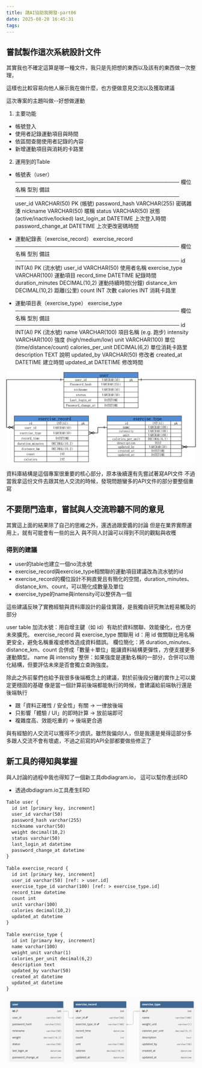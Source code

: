 ```yaml
---
title: 請AI協助我開發-part06
date: 2025-08-28 16:45:31
tags:
---
```


## 嘗試製作這次系統設計文件

其實我也不確定這算是哪一種文件，我只是先把想的東西以及該有的東西做一次整理，

這樣也比較容易向他人展示我在做什麼，也方便做意見交流以及獲取建議

這次專案的主題叫做--好想做運動

1. 主要功能
* 帳號登入
* 使用者記錄運動項目與時間
* 依區間查閱使用者記錄的內容
* 新增運動項目與消耗的卡路里

2. 運用到的Table
* 帳號表（user）
────────────────────────────────────────────
欄位名稱            型別            備註
────────────────────────────────────────────
user_id            VARCHAR(50)     PK (帳號)
password_hash      VARCHAR(255)    密碼雜湊
nickname           VARCHAR(50)     暱稱
status             VARCHAR(50)     狀態 (active/inactive/locked)
last_login_at      DATETIME        上次登入時間
password_change_at DATETIME        上次更改密碼時間

* 運動紀錄表（exercise_record）
exercise_record
────────────────────────────────────────────
欄位名稱            型別            備註
────────────────────────────────────────────
id                 INT(AI)         PK (流水號)
user_id            VARCHAR(50)     使用者名稱
exercise_type      VARCHAR(100)    運動項目
record_time        DATETIME        紀錄時間
duration_minutes   DECIMAL(10,2)   運動持續時間(分鐘)
distance_km        DECIMAL(10,2)   距離(公里)
count              INT             次數
calories           INT             消耗卡路里

* 運動項目表（exercise_type）
exercise_type
────────────────────────────────────────────
欄位名稱            型別            備註
────────────────────────────────────────────
id                 INT(AI)         PK (流水號)
name               VARCHAR(100)    項目名稱 (e.g. 跑步)
intensity          VARCHAR(100)    強度 (high/medium/low)
unit               VARCHAR(100)    單位 (time/distance/count)
calories_per_unit  DECIMAL(6,2)    單位消耗卡路里
description        TEXT            說明
updated_by         VARCHAR(50)     修改者
created_at         DATETIME        建立時間
updated_at         DATETIME        修改時間

![ERD初版-土法煉鋼版](images/ERD_ver.init.png)

資料庫結構是這個專案很重要的核心部分，原本後續還有先嘗試著寫API文件
不過當我拿這份文件去跟其他人交流的時候，發現問題蠻多的API文件的部分要整個重寫

## 不要閉門造車，嘗試與人交流聆聽不同的意見

其實這上面的結果除了自己的思維之外，還透過跟愛醬的討論
但是在業界實際運用上，就有可能會有一些的出入
與不同人討論可以得到不同的觀點與收穫

### 得到的建議

* user的table也建立一個no流水號
* exercise_record與exercise_type相關聯的運動項目建議改為流水號的id
* exercise_record的欄位設計不夠直覺且有簡化的空間，duration_minutes、distance_km、count，可以簡化成數量及單位
* exercise_type的name與intensity可以整併為一個

這些建議反映了實務經驗與資料庫設計的最佳實踐，是我獨自研究無法輕易觸及的部分

user table 加流水號：用自增主鍵（如 id）有助於資料關聯、效能優化，也方便未來擴充。
exercise_record 與 exercise_type 關聯用 id：用 id 做關聯比用名稱更安全，避免名稱重複或修改造成資料錯誤。
欄位簡化：將 duration_minutes、distance_km、count 合併成「數量＋單位」能讓資料結構更彈性，方便支援更多運動類型。
name 與 intensity 整併：如果強度是運動名稱的一部分，合併可以簡化結構，但要評估未來是否會獨立查詢強度。

除此之外前輩們也給予我很多後端概念上的建議，對於前後段分離的實作上可以奠定更穩固的基礎
像是當一個計算前後端都能執行的時候，會建議給前端執行還是後端執行
* 跟「資料正確性 / 安全性」有關 → 一律放後端
* 只影響「體驗 / UI」的即時計算 → 放前端即可
* 複雜度高、效能吃重的 → 後端更合適

與有經驗的人交流可以獲得不少資訊，雖然我偏向I人，但是我還是覺得這部分多多跟人交流不會有壞處，不過之前寫的API全部都要做些修正了

## 新工具的得知與掌握

與人討論的過程中我也得知了一個新工具dbdiagram.io，
這可以幫你產出ERD

* 透過dbdiagram.io工具產生ERD

```
Table user {
  id int [primary key, increment]
  user_id varchar(50)
  password_hash varchar(255)
  nickname varchar(50)
  weight decimal(10,2)
  status varchar(50)
  last_login_at datetime
  password_change_at datetime
}

Table exercise_record {
  id int [primary key, increment]
  user_id varchar(50) [ref: > user.id]
  exercise_type_id varchar(100) [ref: > exercise_type.id]
  record_time datetime
  count int
  unit varchar(100)
  calories decimal(10,2)
  updated_at datetime
}

Table exercise_type {
  id int [primary key, increment]
  name varchar(100)
  weight_unit varchar(1)
  calories_per_unit decimal(6,2)
  description text
  updated_by varchar(50)
  created_at datetime
  updated_at datetime
}
```


![ERD修改版-dbdiagram版](images/ERD_ver.01.png)